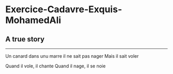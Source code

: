 # Exercice-Cadavre-Exquis-MohamedAli

## A true story 
---------------

Un canard dans unu marre 
il ne sait pas nager 
Mais il sait voler 

Quand il vole, il chante 
Quand il nage, il se noie
